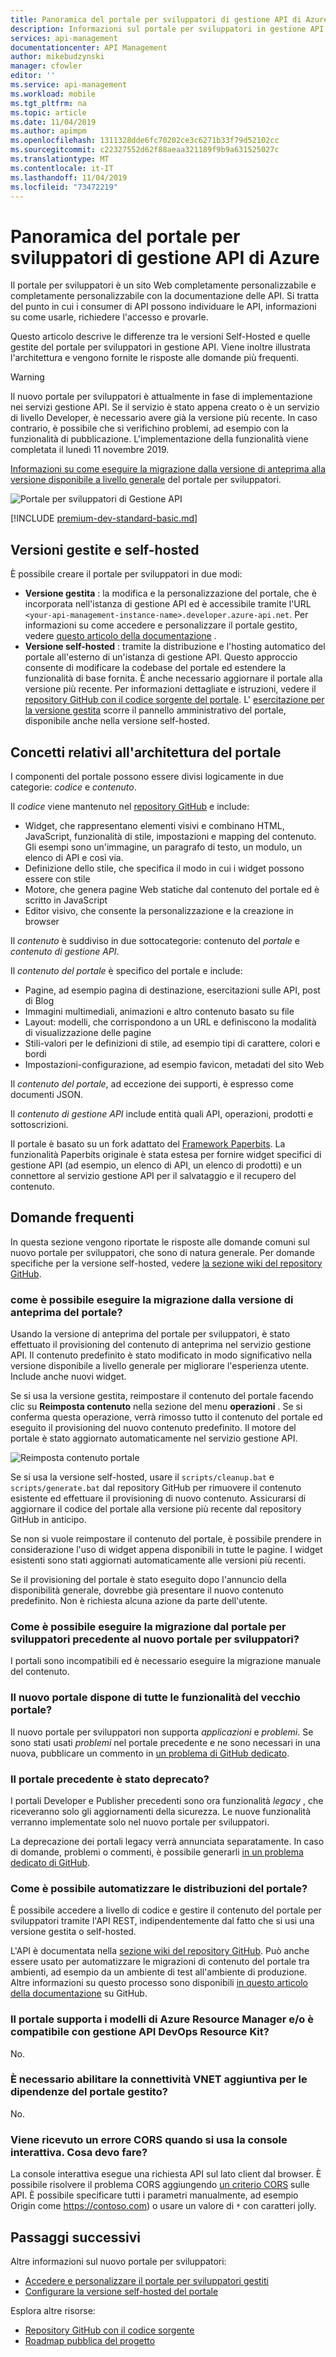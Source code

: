 ```yaml
---
title: Panoramica del portale per sviluppatori di gestione API di Azure-gestione API di Azure | Microsoft Docs
description: Informazioni sul portale per sviluppatori in gestione API.
services: api-management
documentationcenter: API Management
author: mikebudzynski
manager: cfowler
editor: ''
ms.service: api-management
ms.workload: mobile
ms.tgt_pltfrm: na
ms.topic: article
ms.date: 11/04/2019
ms.author: apimpm
ms.openlocfilehash: 1311328dde6fc70202ce3c6271b33f79d52102cc
ms.sourcegitcommit: c22327552d62f88aeaa321189f9b9a631525027c
ms.translationtype: MT
ms.contentlocale: it-IT
ms.lasthandoff: 11/04/2019
ms.locfileid: "73472219"
---
```

# <a name="azure-api-management-developer-portal-overview"></a>Panoramica del portale per sviluppatori di gestione API di Azure

Il portale per sviluppatori è un sito Web completamente personalizzabile e completamente personalizzabile con la documentazione delle API. Si tratta del punto in cui i consumer di API possono individuare le API, informazioni su come usarle, richiedere l'accesso e provarle.

Questo articolo descrive le differenze tra le versioni Self-Hosted e quelle gestite del portale per sviluppatori in gestione API. Viene inoltre illustrata l'architettura e vengono fornite le risposte alle domande più frequenti.

> [!WARNING]
> Il nuovo portale per sviluppatori è attualmente in fase di implementazione nei servizi gestione API.
> Se il servizio è stato appena creato o è un servizio di livello Developer, è necessario avere già la versione più recente. In caso contrario, è possibile che si verifichino problemi, ad esempio con la funzionalità di pubblicazione. L'implementazione della funzionalità viene completata il lunedì 11 novembre 2019.
>
> [Informazioni su come eseguire la migrazione dalla versione di anteprima alla versione disponibile a livello generale](#preview-to-ga) del portale per sviluppatori.

![Portale per sviluppatori di Gestione API](media/api-management-howto-developer-portal/cover.png)

[!INCLUDE [premium-dev-standard-basic.md](../../includes/api-management-availability-premium-dev-standard-basic.md)]

## <a name="managed-vs-self-hosted"></a>Versioni gestite e self-hosted

È possibile creare il portale per sviluppatori in due modi:

- **Versione gestita** : la modifica e la personalizzazione del portale, che è incorporata nell'istanza di gestione API ed è accessibile tramite l'URL `<your-api-management-instance-name>.developer.azure-api.net`. Per informazioni su come accedere e personalizzare il portale gestito, vedere [questo articolo della documentazione](api-management-howto-developer-portal-customize.md) .
- **Versione self-hosted** : tramite la distribuzione e l'hosting automatico del portale all'esterno di un'istanza di gestione API. Questo approccio consente di modificare la codebase del portale ed estendere la funzionalità di base fornita. È anche necessario aggiornare il portale alla versione più recente. Per informazioni dettagliate e istruzioni, vedere il [repository GitHub con il codice sorgente del portale][1]. L' [esercitazione per la versione gestita](api-management-howto-developer-portal-customize.md) scorre il pannello amministrativo del portale, disponibile anche nella versione self-hosted.

## <a name="portal-architectural-concepts"></a>Concetti relativi all'architettura del portale

I componenti del portale possono essere divisi logicamente in due categorie: *codice* e *contenuto*.

Il *codice* viene mantenuto nel [repository GitHub][1] e include:

- Widget, che rappresentano elementi visivi e combinano HTML, JavaScript, funzionalità di stile, impostazioni e mapping del contenuto. Gli esempi sono un'immagine, un paragrafo di testo, un modulo, un elenco di API e così via.
- Definizione dello stile, che specifica il modo in cui i widget possono essere con stile
- Motore, che genera pagine Web statiche dal contenuto del portale ed è scritto in JavaScript
- Editor visivo, che consente la personalizzazione e la creazione in browser

Il *contenuto* è suddiviso in due sottocategorie: contenuto del *portale* e *contenuto di gestione API*.

Il *contenuto del portale* è specifico del portale e include:

- Pagine, ad esempio pagina di destinazione, esercitazioni sulle API, post di Blog
- Immagini multimediali, animazioni e altro contenuto basato su file
- Layout: modelli, che corrispondono a un URL e definiscono la modalità di visualizzazione delle pagine
- Stili-valori per le definizioni di stile, ad esempio tipi di carattere, colori e bordi
- Impostazioni-configurazione, ad esempio favicon, metadati del sito Web

Il *contenuto del portale*, ad eccezione dei supporti, è espresso come documenti JSON.

Il *contenuto di gestione API* include entità quali API, operazioni, prodotti e sottoscrizioni.

Il portale è basato su un fork adattato del [Framework Paperbits](https://paperbits.io/). La funzionalità Paperbits originale è stata estesa per fornire widget specifici di gestione API (ad esempio, un elenco di API, un elenco di prodotti) e un connettore al servizio gestione API per il salvataggio e il recupero del contenuto.

## <a name="faq"></a>Domande frequenti

In questa sezione vengono riportate le risposte alle domande comuni sul nuovo portale per sviluppatori, che sono di natura generale. Per domande specifiche per la versione self-hosted, vedere [la sezione wiki del repository GitHub](https://github.com/Azure/api-management-developer-portal/wiki).

### <a name="a-idpreview-to-ga-how-can-i-migrate-from-the-preview-version-of-the-portal"></a><a id="preview-to-ga"/> come è possibile eseguire la migrazione dalla versione di anteprima del portale?

Usando la versione di anteprima del portale per sviluppatori, è stato effettuato il provisioning del contenuto di anteprima nel servizio gestione API. Il contenuto predefinito è stato modificato in modo significativo nella versione disponibile a livello generale per migliorare l'esperienza utente. Include anche nuovi widget.

Se si usa la versione gestita, reimpostare il contenuto del portale facendo clic su **Reimposta contenuto** nella sezione del menu **operazioni** . Se si conferma questa operazione, verrà rimosso tutto il contenuto del portale ed eseguito il provisioning del nuovo contenuto predefinito. Il motore del portale è stato aggiornato automaticamente nel servizio gestione API.

![Reimposta contenuto portale](media/api-management-howto-developer-portal/reset-content.png)

Se si usa la versione self-hosted, usare il `scripts/cleanup.bat` e `scripts/generate.bat` dal repository GitHub per rimuovere il contenuto esistente ed effettuare il provisioning di nuovo contenuto. Assicurarsi di aggiornare il codice del portale alla versione più recente dal repository GitHub in anticipo.

Se non si vuole reimpostare il contenuto del portale, è possibile prendere in considerazione l'uso di widget appena disponibili in tutte le pagine. I widget esistenti sono stati aggiornati automaticamente alle versioni più recenti.

Se il provisioning del portale è stato eseguito dopo l'annuncio della disponibilità generale, dovrebbe già presentare il nuovo contenuto predefinito. Non è richiesta alcuna azione da parte dell'utente.

### <a name="how-can-i-migrate-from-the-old-developer-portal-to-the-new-developer-portal"></a>Come è possibile eseguire la migrazione dal portale per sviluppatori precedente al nuovo portale per sviluppatori?

I portali sono incompatibili ed è necessario eseguire la migrazione manuale del contenuto.

### <a name="does-the-new-portal-have-all-the-features-of-the-old-portal"></a>Il nuovo portale dispone di tutte le funzionalità del vecchio portale?

Il nuovo portale per sviluppatori non supporta *applicazioni* e *problemi*. Se sono stati usati *problemi* nel portale precedente e ne sono necessari in una nuova, pubblicare un commento in [un problema di GitHub dedicato](https://github.com/Azure/api-management-developer-portal/issues/122).

### <a name="has-the-old-portal-been-deprecated"></a>Il portale precedente è stato deprecato?

I portali Developer e Publisher precedenti sono ora funzionalità *legacy* , che riceveranno solo gli aggiornamenti della sicurezza. Le nuove funzionalità verranno implementate solo nel nuovo portale per sviluppatori.

La deprecazione dei portali legacy verrà annunciata separatamente. In caso di domande, problemi o commenti, è possibile generarli [in un problema dedicato di GitHub](https://github.com/Azure/api-management-developer-portal/issues/121).

### <a name="how-can-i-automate-portal-deployments"></a>Come è possibile automatizzare le distribuzioni del portale?

È possibile accedere a livello di codice e gestire il contenuto del portale per sviluppatori tramite l'API REST, indipendentemente dal fatto che si usi una versione gestita o self-hosted.

L'API è documentata nella [sezione wiki del repository GitHub][2]. Può anche essere usato per automatizzare le migrazioni di contenuto del portale tra ambienti, ad esempio da un ambiente di test all'ambiente di produzione. Altre informazioni su questo processo sono disponibili [in questo articolo della documentazione](https://aka.ms/apimdocs/migrateportal) su GitHub.

### <a name="does-the-portal-support-azure-resource-manager-templates-andor-is-it-compatible-with-api-management-devops-resource-kit"></a>Il portale supporta i modelli di Azure Resource Manager e/o è compatibile con gestione API DevOps Resource Kit?

No.

### <a name="do-i-need-to-enable-additional-vnet-connectivity-for-the-managed-portal-dependencies"></a>È necessario abilitare la connettività VNET aggiuntiva per le dipendenze del portale gestito?

No.

### <a name="im-getting-a-cors-error-when-using-the-interactive-console-what-should-i-do"></a>Viene ricevuto un errore CORS quando si usa la console interattiva. Cosa devo fare?

La console interattiva esegue una richiesta API sul lato client dal browser. È possibile risolvere il problema CORS aggiungendo [un criterio CORS](https://docs.microsoft.com/azure/api-management/api-management-cross-domain-policies#CORS) sulle API. È possibile specificare tutti i parametri manualmente, ad esempio Origin come https://contoso.com) o usare un valore di `*` con caratteri jolly.

## <a name="next-steps"></a>Passaggi successivi

Altre informazioni sul nuovo portale per sviluppatori:

- [Accedere e personalizzare il portale per sviluppatori gestiti](api-management-howto-developer-portal-customize.md)
- [Configurare la versione self-hosted del portale][2]

Esplora altre risorse:

- [Repository GitHub con il codice sorgente][1]
- [Roadmap pubblica del progetto][3]

[1]: https://aka.ms/apimdevportal
[2]: https://github.com/Azure/api-management-developer-portal/wiki
[3]: https://github.com/Azure/api-management-developer-portal/projects